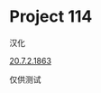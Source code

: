 # Project 114

汉化

[20.7.2.1863](https://demodownload.image-line.com/flstudio/flstudio_win_20.7.2.1863.exe)

仅供测试
